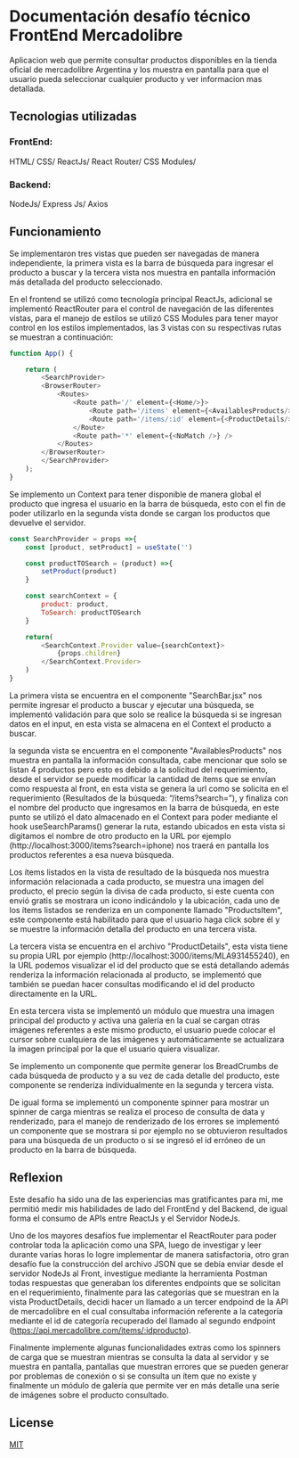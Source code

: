 # Documentación desafío técnico FrontEnd Mercadolibre  

Aplicacion web que permite consultar productos disponibles en la tienda oficial de mercadolibre Argentina y los muestra en pantalla para que el usuario pueda seleccionar cualquier producto y ver informacion mas detallada.

## Tecnologias utilizadas

### FrontEnd:

HTML/
CSS/
ReactJs/
React Router/
CSS Modules/

### Backend:

NodeJs/ Express Js/ Axios

## Funcionamiento

Se implementaron tres vistas que pueden ser navegadas de manera independiente, la primera vista es la barra de búsqueda para ingresar el producto a buscar y la tercera vista nos muestra en pantalla información más detallada del producto seleccionado.  


En el frontend se utilizó como tecnología principal ReactJs, adicional se implementó ReactRouter para el control de navegación de las diferentes vistas, para el manejo de estilos se utilizó CSS Modules para tener mayor control en los estilos implementados, las 3 vistas con su respectivas rutas se muestran a continuación:

```javascript
function App() {

	return (
		<SearchProvider>
		<BrowserRouter>
			<Routes>
				<Route path='/' element={<Home/>}>
					<Route path='/items' element={<AvailablesProducts/>}/>
					<Route path='/items/:id' element={<ProductDetails/>}/>
				</Route>
				<Route path='*' element={<NoMatch />} />
			</Routes>
		</BrowserRouter>
		</SearchProvider>
	);
}
```
Se implemento un Context para tener disponible de manera global el producto que ingresa el usuario en la barra de búsqueda, esto con el fin de poder utilizarlo en la segunda vista donde se cargan los productos que devuelve el servidor.

```javascript
const SearchProvider = props =>{
    const [product, setProduct] = useState('')

    const productTOSearch = (product) =>{
        setProduct(product)
    }

    const searchContext = {
        product: product,
        ToSearch: productTOSearch
    }

    return(
        <SearchContext.Provider value={searchContext}>
            {props.children}
        </SearchContext.Provider>
    )
}
```

La primera vista se encuentra en el componente "SearchBar.jsx" nos permite ingresar el producto a buscar y ejecutar una búsqueda, se implementó validación para que solo se realice la búsqueda si se ingresan datos en el input, en esta vista se almacena en el Context el producto a buscar. 

la segunda vista se encuentra en el componente "AvailablesProducts" nos muestra en pantalla la información consultada, cabe mencionar que solo se listan 4 productos pero esto es debido a la solicitud del requerimiento, desde el servidor se puede modificar la cantidad de ítems que se envían como respuesta al front, en esta vista se genera la url como se solicita en el requerimiento (Resultados de la búsqueda: “/items?search=”), y finaliza con el nombre del producto que ingresamos en la barra de búsqueda, en este punto se utilizó el dato almacenado en el Context para poder mediante el hook useSearchParams() generar la ruta, estando ubicados en esta vista si digitamos el nombre de otro producto en la URL por ejemplo (http://localhost:3000/items?search=iphone) nos traerá en pantalla los productos referentes a esa nueva búsqueda.

Los ítems listados en la vista de resultado de la búsqueda nos muestra información relacionada a cada producto, se muestra una imagen del producto, el precio según la divisa de cada producto, si este cuenta con envió gratis se mostrara un icono indicándolo y la ubicación, cada uno de los ítems listados se renderiza en un componente llamado "ProductsItem", este componente está habilitado para que el usuario haga click sobre él y se muestre la información detalla del producto en una tercera vista.

La tercera vista se encuentra en el archivo "ProductDetails", esta vista tiene su propia URL por ejemplo (http://localhost:3000/items/MLA931455240), en la URL podemos visualizar el id del producto que se está detallando además renderiza la información relacionada al producto, se implementó que también se puedan hacer consultas modificando el id del producto directamente en la URL.

En esta tercera vista se implementó un módulo que muestra una imagen principal del producto y activa una galería en la cual se cargan otras imágenes referentes a este mismo producto, el usuario puede colocar el cursor sobre cualquiera de las imágenes y automáticamente se actualizara la imagen principal por la que el usuario quiera visualizar.

Se implemento un componente que permite generar los BreadCrumbs de cada búsqueda de producto y a su vez de cada detalle del producto, este componente se renderiza individualmente en la segunda y tercera vista.

De igual forma se implementó un componente spinner para mostrar un spinner de carga mientras se realiza el proceso de consulta de data y renderizado, para el manejo de renderizado de los errores se implementó un componente que se mostrara si por ejemplo no se obtuvieron resultados para una búsqueda de un producto o si se ingresó el id erróneo de un producto en la barra de búsqueda.

## Reflexion

Este desafío ha sido una de las experiencias mas gratificantes para mi, me permitió medir mis habilidades de lado del FrontEnd y del Backend, de igual forma el consumo de APIs entre ReactJs y el Servidor NodeJs.

Uno de los mayores desafíos fue implementar el ReactRouter para poder controlar toda la aplicación como una SPA, luego de investigar y leer durante varias horas lo logre implementar de manera satisfactoria, otro gran desafío fue la construcción del archivo JSON que se debía enviar desde el servidor NodeJs al Front, investigue mediante la herramienta Postman todas respuestas que generaban los diferentes endpoints que se solicitan en el requerimiento, finalmente para las categorías que se muestran en la vista ProductDetails, decidi hacer un llamado a un tercer endpoind de la API de mercadolibre en el cual consultaba información referente a la categoría mediante el id de categoría recuperado del llamado al segundo endpoint (https://api.mercadolibre.com/items/:idproducto).

Finalmente implemente algunas funcionalidades extras como los spinners de carga que se muestran mientras se consulta la data al servidor y se muestra en pantalla, pantallas que muestran errores que se pueden generar por problemas de conexión o si se consulta un ítem que no existe y finalmente un módulo de galería que permite ver en más detalle una serie de imágenes sobre el producto consultado.


## License
[MIT](https://choosealicense.com/licenses/mit/)